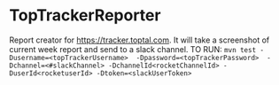 # TopTrackerReporter
Report creator for https://tracker.toptal.com. It will take a screenshot of current week report and send to a slack channel.
 TO RUN: 
 `mvn test -Dusername=<topTrackerUsername> 
           -Dpassword=<topTrackerPassword> 
           -Dchannel=<#slackChannel>
           -DchannelId<rocketChannelId>
           -DuserId<rocketuserId>
           -Dtoken=<slackUserToken>`
